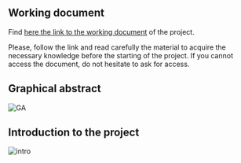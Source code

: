 ## Working document

Find [here the link to the working document](https://docs.google.com/document/d/1axxDt7wFSmGTLHfZduOXMXEuR5bW8mvBNu-_8vW5xE4/edit?usp=sharing) of the project.

Please, follow the link and read carefully the material to acquire the necessary knowledge before the starting of the project. If you cannot access the document, do not hesitate to ask for access.

## Graphical abstract

![GA](https://user-images.githubusercontent.com/51486716/197958551-0da43bec-5980-45bb-a1b6-f41d2a62ef3e.png)



## Introduction to the project

![intro](https://user-images.githubusercontent.com/51486716/198538978-429d3640-10ad-4230-a769-f1b5ddf5dff1.png)
